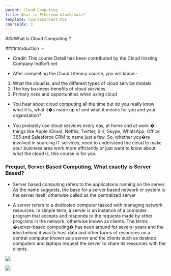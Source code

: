 ```yaml
---
parent: Cloud Computing
title: What is Ethereum blockchain?
template: courseContent.hbs
courseIdx: 3
---
```

###What is Cloud Computing ?

###Introduction :-
- Credit: This course Detail has been contributed by the Cloud Hosting Company IndSoft.net 

- After completing the Cloud Literacy course, you will know:-

1. What the cloud is, and the different types of cloud service models. 
2. The key business benefits of cloud services. 
3. Primary risks and opportunities when using cloud 

- You hear about cloud computing all the time but do you really know what it is, what it�s made up of and what it means for you and your organization?

- You probably use cloud services every day, at home and at work � things like Apple iCloud, Netflix, Twitter, Siri, Skype, WhatsApp, Office 365 and Salesforce CRM to name just a few. So, whether you�re involved in sourcing IT services, need to understand the cloud to make your business area work more efficiently or just want to know about what the cloud is, this course is for you.

### Prequel, Server Based Computing, What exactly is Server Based?

- Server based computing refers to the applications running on the server. As the name suggests, the base for a server based network or system is the server itself, otherwise called as the centralized server

-  A server refers to a dedicated computer tasked with managing network resources. In simple term, a server is an instance of a computer program that accepts and responds to the requests made by other programs in the network, otherwise known as clients. The terms �server-based computing� has been around for several years and the idea behind it was to host data and other forms of resources on a central computer known as a server and the clients such as desktop computers and laptops request the server to share its resources with the clients.


![](https://pandao.github.io/editor.md/examples/images/4.jpg)



![](https://pandao.github.io/editor.md/examples/images/8.jpg)

